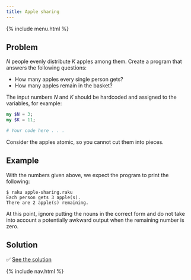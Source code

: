 ```yaml
---
title: Apple sharing
---
```


{% include menu.html %}

## Problem

_N_ people evenly distribute _K_ apples among them. Create a program that answers the following questions:

* How many apples every single person gets?
* How many apples remain in the basket?

The input numbers _N_ and _K_ should be hardcoded and assigned to the variables, for example:

```raku
my $N = 3;
my $K = 11;

# Your code here . . .
```

Consider the apples atomic, so you cannot cut them into pieces.

## Example

With the numbers given above, we expect the program to print the following:

```console
$ raku apple-sharing.raku
Each person gets 3 apple(s).
There are 2 apple(s) remaining.
```

At this point, ignore putting the nouns in the correct form and do not take into account a potentially awkward output when the remaining number is zero.

## Solution

✅ [See the solution](solution)

{% include nav.html %}
